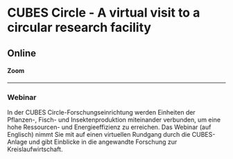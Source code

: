 # CUBES Circle - A virtual visit to a circular research facility  
## Online 
#### Zoom 
---
### Webinar
In der CUBES Circle-Forschungseinrichtung werden Einheiten der Pflanzen-, Fisch- und Insektenproduktion miteinander verbunden, um eine hohe Ressourcen- und Energieeffizienz zu erreichen. Das Webinar (auf Englisch) nimmt Sie mit auf einen virtuellen Rundgang durch die CUBES-Anlage und gibt Einblicke in die angewandte Forschung zur Kreislaufwirtschaft.